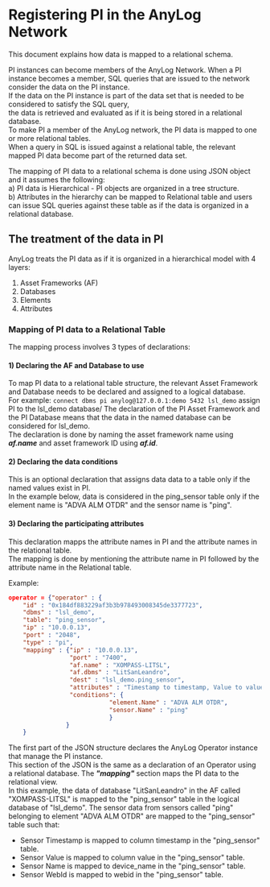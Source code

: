 # Registering PI in the AnyLog Network

This document explains how data is mapped to a relational schema.    

PI instances can become members of the AnyLog Network. When a PI instance becomes a member, SQL queries that are issued to the network consider the data on the PI instance.  
If the data on the PI instance is part of the data set that is needed to be considered to satisfy the SQL query,  
the data is retrieved and evaluated as if it is being stored in a relational database.  
To make PI a member of the AnyLog network, the PI data is mapped to one or more relational tables.  
When a query in SQL is issued against a relational table, the relevant mapped PI data become part of the returned data set.  

The mapping of PI data to a relational schema is done using JSON object and it assumes the following:  
a) PI data is Hierarchical - PI objects are organized in a tree structure.  
b) Attributes in the hierarchy can be mapped to Relational table and users can issue SQL queries against these table as if the data is organized in a relational database.  

## The treatment of the data in PI
AnyLog treats the PI data as if it is organized in a hierarchical model with 4 layers: 
 1) Asset Frameworks (AF)
 2) Databases
 3) Elements
 4) Attributes
 
### Mapping of PI data to a Relational Table 

The mapping process involves 3 types of declarations:
 
#### 1) Declaring the AF and Database to use
 
To map PI data to a relational table structure, the relevant Asset Framework and Database needs to be declared and assigned to a logical database.  
For example:  ```connect dbms pi anylog@127.0.0.1:demo 5432 lsl_demo``` assign PI to the lsl_demo database/
The declaration of the PI Asset Framework and the PI Database means that the data in the named database can be considered for lsl_demo.  
The declaration is done by naming the asset framework name using ***af.name*** and asset framework ID using ***af.id***.

#### 2) Declaring the data conditions 
This is an optional declaration that assigns data data to a table only if the named values exist in PI.  
In the example below, data is considered in the ping_sensor table only if the element name is "ADVA ALM OTDR" and the sensor name is "ping".
  
#### 3) Declaring the participating attributes
This declaration mapps the attribute names in PI and the attribute names in the relational table.  
The mapping is done by mentioning the attribute name in PI followed by the attribute name in the Relational table.

Example:
```json
operator = {"operator" : {
    "id" : "0x184df883229af3b3b978493008345de3377723",
    "dbms" : "lsl_demo",
    "table": "ping_sensor",
    "ip" : "10.0.0.13",
    "port" : "2048",
    "type" : "pi",
    "mapping" : {"ip" : "10.0.0.13",
                 "port" : "7400",
                 "af.name" : "XOMPASS-LITSL",
                 "af.dbms" : "LitSanLeandro",
                 "dest" : "lsl_demo.ping_sensor",
                 "attributes" : "Timestamp to timestamp, Value to value, sensor.Name to device_name, sensor.WebId to webid",
                 "conditions": { 
                            "element.Name" : "ADVA ALM OTDR",
                            "sensor.Name" : "ping"
                            }
                }
    }
```

The first part of the JSON structure declares the AnyLog Operator instance that manage the PI instance.  
This section of the JSON is the same as a declaration of an Operator using a relational database.
The ***"mapping"*** section maps the PI data to the relational view.  
In this example, the data of database "LitSanLeandro" in the AF called "XOMPASS-LITSL" is mapped to the "ping_sensor" table in the logical database of "lsl_demo".
The sensor data from sensors called "ping" belonging to element "ADVA ALM OTDR" are mapped to the "ping_sensor" table such that:  
* Sensor Timestamp is mapped to column timestamp in the "ping_sensor" table.
* Sensor Value is mapped to column value in the "ping_sensor" table.
* Sensor Name is mapped to device_name in the "ping_sensor" table.
* Sensor WebId is mapped to webid in the "ping_sensor" table.

